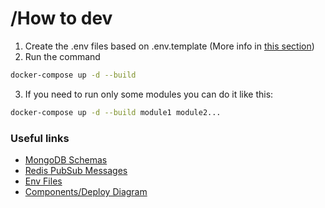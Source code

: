 # /How to dev

1. Create the .env files based on .env.template (More info in [this section](env.md))
2. Run the command

```bash
docker-compose up -d --build
```

3. If you need to run only some modules you can do it like this:

```bash
docker-compose up -d --build module1 module2...
```

### Useful links

- [MongoDB Schemas](mongo/schemas/)
- [Redis PubSub Messages](redis/)
- [Env Files](env.md)
- [Components/Deploy Diagram]()
